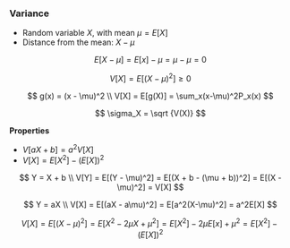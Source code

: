 ### Variance

- Random variable $X$, with mean $\mu = E[X]$
- Distance from the mean: $X - \mu$

$$
    E[X - \mu] = E[x] - \mu = \mu - \mu = 0
$$

$$
    V[X] = E[(X - \mu)^2] \ge 0
$$

$$
    g(x) = (x - \mu)^2 \\
    V[X] = E[g(X)] = \sum_x(x-\mu)^2P_x(x)
$$

$$
    \sigma_X = \sqrt {V(X)}
$$

**Properties**
- $V[aX+b] = a^2V[X]$
- $V[X] = E[X^2] - (E[X])^2$

$$
    Y = X + b \\
    V[Y] = E[(Y - \mu)^2] = E[(X + b - (\mu + b))^2] = E[(X - \mu)^2] = V[X]
$$

$$
    Y = aX \\
    V[X] = E[(aX - a\mu)^2] = E[a^2(X-\mu)^2] = a^2E[X]
$$

$$
    V[X] = E[(X - \mu)^2] = E[X^2 - 2\mu X + \mu^2] = E[X^2] - 2\mu E[x] + \mu^2 = E[X^2] - (E[X])^2
$$

